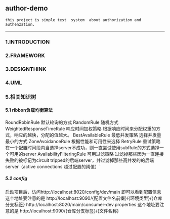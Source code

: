 ## author-demo

`this project is simple test  system  about authorization and authenzation.`

------

### 1.INTRODUCTION


### 2.FRAMEWORK


### 3.DESIGNTHINK


### 4.UML

### 5.相关知识树

#### 5.1 ribbon负载均衡算法

RoundRobinRule 默认轮询的方式
RandomRule 随机方式
WeightedResponseTimeRule 响应时间加权策略 根据响应时间来分配权重的方式，响应的越快，分配的值越大。
BestAvailableRule 最低并发策略 选择并发量最小的方式
ZoneAvoidanceRule 根据性能和可用性来选择
RetryRule 重试策略 在一个配置时间段内当选择server不成功，则一直尝试使用subRule的方式选择一个可用的server 
AvailabilityFilteringRule 可用过滤策略 过滤掉那些因为一直连接失败的被标记为circuit tripped的后端server，并过滤掉那些高并发的的后端server（active connections 超过配置的阈值）`


##### 5.2 config
启动项目后，访问http://localhost:8020/config/dev/main 即可以看到配置信息 这个地址要注意的是 http://localhost:9090/{配置文件名前缀}/{环境类型}/{仓库分支标签}
http://localhost:8020/main/consumer-dev.properties 这个地址要注意的是 http://localhost:9090/{仓库分支标签}/{文件名称}


